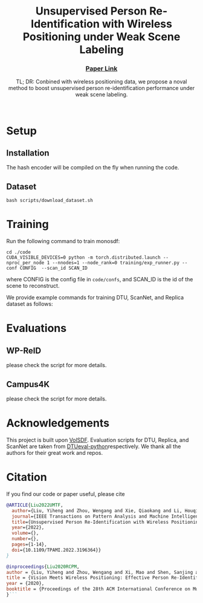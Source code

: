 <p align="center">

  <h1 align="center">Unsupervised Person Re-Identification with Wireless Positioning under Weak Scene Labeling </h1>
  <h3 align="center"><a href="https://arxiv.org/abs/2110.15610">Paper Link </a> </h3>
  <div align="center"></div>
</p>


<p align="center">
TL; DR: Conbined with wireless positioning data, we propose a noval method to boost unsupervised person re-identification performance under weak scene labeling.
</p>
<br>

# Setup

## Installation
The hash encoder will be compiled on the fly when running the code.

## Dataset
```
bash scripts/download_dataset.sh
```
# Training

Run the following command to train monosdf:
```
cd ./code
CUDA_VISIBLE_DEVICES=0 python -m torch.distributed.launch --nproc_per_node 1 --nnodes=1 --node_rank=0 training/exp_runner.py --conf CONFIG  --scan_id SCAN_ID
```
where CONFIG is the config file in `code/confs`, and SCAN_ID is the id of the scene to reconstruct.

We provide example commands for training DTU, ScanNet, and Replica dataset as follows:

# Evaluations

## WP-ReID
please check the script for more details.

## Campus4K
please check the script for more details.


# Acknowledgements
This project is built upon [VolSDF](https://github.com/lioryariv/volsdf). Evaluation scripts for DTU, Replica, and ScanNet are taken from [DTUeval-python](https://github.com/jzhangbs/DTUeval-python)respectively. We thank all the authors for their great work and repos. 


# Citation
If you find our code or paper useful, please cite
```bibtex
@ARTICLE{Liu2022UMTF,
  author={Liu, Yiheng and Zhou, Wengang and Xie, Qiaokang and Li, Houqiang},
  journal={IEEE Transactions on Pattern Analysis and Machine Intelligence}, 
  title={Unsupervised Person Re-Identification with Wireless Positioning under Weak Scene Labeling}, 
  year={2022},
  volume={},
  number={},
  pages={1-14},
  doi={10.1109/TPAMI.2022.3196364}}
}
```

```bibtex
@inproceedings{Liu2020RCPM,
author = {Liu, Yiheng and Zhou, Wengang and Xi, Mao and Shen, Sanjing and Li, Houqiang},
title = {Vision Meets Wireless Positioning: Effective Person Re-Identification with Recurrent Context Propagation},
year = {2020},
booktitle = {Proceedings of the 28th ACM International Conference on Multimedia},
}```
